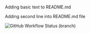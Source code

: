 Adding basic text to README.md

Adding second line into README.md file

![GitHub Workflow Status (branch)](https://img.shields.io/github/actions/workflow/status/mhannah04/sem/main.yml?branch=master)